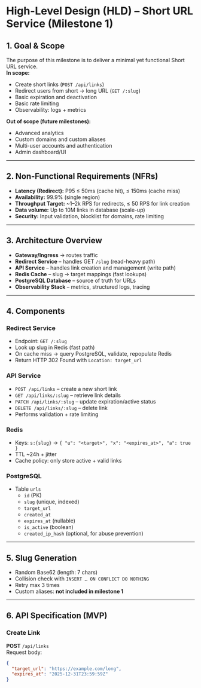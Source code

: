 # High-Level Design (HLD) – Short URL Service (Milestone 1)

## 1. Goal & Scope
The purpose of this milestone is to deliver a minimal yet functional Short URL service.  
**In scope:**
- Create short links (`POST /api/links`)
- Redirect users from short → long URL (`GET /:slug`)
- Basic expiration and deactivation
- Basic rate limiting
- Observability: logs + metrics

**Out of scope (future milestones):**
- Advanced analytics
- Custom domains and custom aliases
- Multi-user accounts and authentication
- Admin dashboard/UI

---

## 2. Non-Functional Requirements (NFRs)
- **Latency (Redirect):** P95 ≤ 50ms (cache hit), ≤ 150ms (cache miss)
- **Availability:** 99.9% (single region)
- **Throughput Target:** ~1–2k RPS for redirects, ≤ 50 RPS for link creation
- **Data volume:** Up to 10M links in database (scale-up)
- **Security:** Input validation, blocklist for domains, rate limiting

---

## 3. Architecture Overview
- **Gateway/Ingress** → routes traffic  
- **Redirect Service** – handles GET `/slug` (read-heavy path)  
- **API Service** – handles link creation and management (write path)  
- **Redis Cache** – slug → target mappings (fast lookups)  
- **PostgreSQL Database** – source of truth for URLs  
- **Observability Stack** – metrics, structured logs, tracing

---

## 4. Components

### Redirect Service
- Endpoint: `GET /:slug`
- Look up slug in Redis (fast path)
- On cache miss → query PostgreSQL, validate, repopulate Redis
- Return HTTP 302 Found with `Location: target_url`

### API Service
- `POST /api/links` – create a new short link
- `GET /api/links/:slug` – retrieve link details
- `PATCH /api/links/:slug` – update expiration/active status
- `DELETE /api/links/:slug` – delete link
- Performs validation + rate limiting

### Redis
- Keys: `s:{slug}` → `{ "u": "<target>", "x": "<expires_at>", "a": true }`
- TTL ~24h + jitter
- Cache policy: only store active + valid links

### PostgreSQL
- Table `urls`
  - `id` (PK)
  - `slug` (unique, indexed)
  - `target_url`
  - `created_at`
  - `expires_at` (nullable)
  - `is_active` (boolean)
  - `created_ip_hash` (optional, for abuse prevention)

---

## 5. Slug Generation
- Random Base62 (length: 7 chars)
- Collision check with `INSERT … ON CONFLICT DO NOTHING`
- Retry max 3 times
- Custom aliases: **not included in milestone 1**

---

## 6. API Specification (MVP)

### Create Link
**POST** `/api/links`  
Request body:
```json
{
  "target_url": "https://example.com/long",
  "expires_at": "2025-12-31T23:59:59Z"
}
